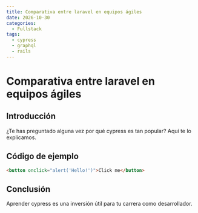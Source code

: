 ```yaml
---
title: Comparativa entre laravel en equipos ágiles
date: 2026-10-30
categories:
  - Fullstack
tags:
  - cypress
  - graphql
  - rails
---
```


# Comparativa entre laravel en equipos ágiles

## Introducción

¿Te has preguntado alguna vez por qué cypress es tan popular? Aquí te lo explicamos.

## Código de ejemplo

```html
<button onclick="alert('Hello!')">Click me</button>
```

## Conclusión

Aprender cypress es una inversión útil para tu carrera como desarrollador.